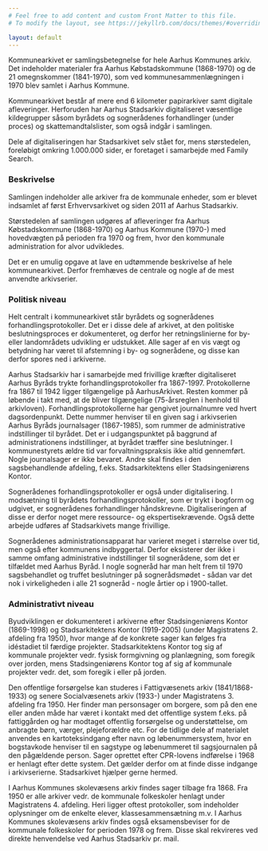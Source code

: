 ```yaml
---
# Feel free to add content and custom Front Matter to this file.
# To modify the layout, see https://jekyllrb.com/docs/themes/#overriding-theme-defaults

layout: default
---
```


Kommunearkivet er samlingsbetegnelse for hele Aarhus Kommunes arkiv. Det indeholder materialer fra Aarhus Købstadskommune (1868-1970) og de 21 omegnskommer (1841-1970), som ved kommunesammenlægningen i 1970 blev samlet i Aarhus Kommune. 

Kommunearkivet består af mere end 6 kilometer papirarkiver samt digitale afleveringer. Herforuden har Aarhus Stadsarkiv digitaliseret væsentlige kildegrupper såsom byrådets og sognerådenes forhandlinger (under proces) og skattemandtalslister, som også indgår i samlingen. 

Dele af digitaliseringen har Stadsarkivet selv stået for, mens størstedelen, foreløbigt omkring 1.000.000 sider, er foretaget i samarbejde med Family Search.  

### Beskrivelse
Samlingen indeholder alle arkiver fra de kommunale enheder, som er blevet indsamlet af først Erhvervsarkivet og siden 2011 af Aarhus Stadsarkiv. 

Størstedelen af samlingen udgøres af afleveringer fra Aarhus Købstadskommune (1868-1970) og Aarhus Kommune (1970-) med hovedvægten på perioden fra 1970 og frem, hvor den kommunale administration for alvor udvikledes. 

Det er en umulig opgave at lave en udtømmende beskrivelse af hele kommunearkivet. Derfor fremhæves de centrale og nogle af de mest anvendte arkivserier. 

### Politisk niveau
Helt centralt i kommunearkivet står byrådets og sognerådenes forhandlingsprotokoller. Det er i disse dele af arkivet, at den politiske beslutningsproces er dokumenteret, og derfor her retningslinierne for by- eller landområdets udvikling er udstukket. Alle sager af en vis vægt og betydning har været til afstemning i by- og sognerådene, og disse kan derfor spores ned i arkiverne. 

Aarhus Stadsarkiv har i samarbejde med frivillige kræfter digitaliseret Aarhus Byråds trykte forhandlingsprotokoller fra 1867-1997. Protokollerne fra 1867 til 1942 ligger tilgængelige på AarhusArkivet. Resten kommer på løbende i takt med, at de bliver tilgængelige (75-årsreglen i henhold til arkivloven). Forhandlingsprotokollerne har gengivet journalnumre ved hvert dagsordenpunkt. Dette nummer henviser til en given sag i arkivserien Aarhus Byråds journalsager (1867-1985), som rummer de administrative indstillinger til byrådet. Det er i udgangspunktet på baggrund af administrationens indstillinger, at byrådet træffer sine beslutninger. I kommunestyrets ældre tid var forvaltningspraksis ikke altid gennemført. Nogle journalsager er ikke bevaret. Andre skal findes i den sagsbehandlende afdeling, f.eks. Stadsarkitektens eller Stadsingeniørens Kontor.

Sognerådenes forhandlingsprotokoller er også under digitalisering. I modsætning til byrådets forhandlingsprotokoller, som er trykt i bogform og udgivet, er sognerådenes forhandlinger håndskrevne. Digitaliseringen af disse er derfor noget mere ressource- og ekspertisekrævende. Også dette arbejde udføres af Stadsarkivets mange frivillige. 

Sognerådenes administrationsapparat har varieret meget i størrelse over tid, men også efter kommunens indbyggertal. Derfor eksisterer der ikke i samme omfang administrative indstillinger til sognerådene, som det er tilfældet med Aarhus Byråd. I nogle sogneråd har man helt frem til 1970 sagsbehandlet og truffet beslutninger på sognerådsmødet - sådan var det nok i virkeligheden i alle 21 sogneråd - nogle årtier op i 1900-tallet.


### Administrativt niveau
Byudviklingen er dokumenteret i arkiverne efter Stadsingeniørens Kontor (1869-1998) og Stadsarkitektens Kontor (1919-2005) (under Magistratens 2. afdeling fra 1950), hvor mange af de konkrete sager kan følges fra idéstadiet til færdige projekter. Stadsarkitektens Kontor tog sig af kommunale projekter vedr. fysisk formgivning og planlægning, som foregik over jorden, mens Stadsingeniørens Kontor tog af sig af kommunale projekter vedr. det, som foregik i eller på jorden.
 
Den offentlige forsørgelse kan studeres i Fattigvæsenets arkiv (1841/1868-1933) og senere Socialvæsenets arkiv (1933-) under Magistratens 3. afdeling fra 1950. Her finder man personsager om borgere, som på den ene eller anden måde har været i kontakt med det offentlige system f.eks. på fattiggården og har modtaget offentlig forsørgelse og understøttelse, om anbragte børn, værger, plejeforældre etc. For de tidlige dele af materialet anvendes en kartoteksindgang efter navn og løbenummersystem, hvor en bogstavkode henviser til en sagstype og løbenummeret til sagsjournalen på den pågældende person. Sager oprettet efter CPR-lovens indførelse i 1968 er henlagt efter dette system. Det gælder derfor om at finde disse indgange i arkivserierne. Stadsarkivet hjælper gerne hermed.

I Aarhus Kommunes skolevæsens arkiv findes sager tilbage fra 1868. Fra 1950 er alle arkiver vedr. de kommunale folkeskoler henlagt under Magistratens 4. afdeling. Heri ligger oftest protokoller, som indeholder oplysninger om de enkelte elever, klassesammensætning m.v. I Aarhus Kommunes skolevæsens arkiv findes også eksamensbeviser for de kommunale folkeskoler for perioden 1978 og frem. Disse skal rekvireres ved direkte henvendelse ved Aarhus Stadsarkiv pr. mail. 